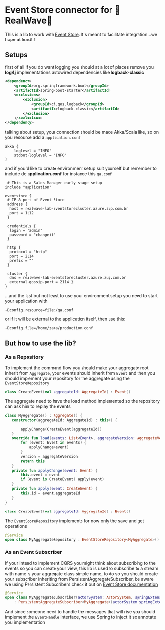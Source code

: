 # Event Store connector for  :ocean:RealWave:ocean:

This is a lib to work with [Event Store](http://docs.geteventstore.com/). It's meant to facilitate integration...we 
hope at least!!!

## Setups
first of all if you do want logging you should at a lot of places remove you **log4j** implementations autowired 
dependencies like **logback-classic**

```xml
<dependency>
    <groupId>org.springframework.boot</groupId>
    <artifactId>spring-boot-starter</artifactId>
    <exclusions>
        <exclusion>
            <groupId>ch.qos.logback</groupId>
            <artifactId>logback-classic</artifactId>
        </exclusion>
    </exclusions>
</dependency>
```
        
talking about setup, your connection should be made Akka/Scala like, so on you resource add a `application.conf`
 
```
akka {
    loglevel = "INFO"
    stdout-loglevel = "INFO"
}
```
 
 and if you'd like to create environment setup suit yourself but remember to include de **application.conf** for 
 instance this `qa.conf`

```
 # This is a Sales Manager early stage setup
include "application"

eventstore {
 # IP & port of Event Store
 address {
  host = realwave-lab-eventstorecluster.azure.zup.com.br
  port = 1112
 }

 credentials {
  login = "admin"
  password = "changeit"
 }

 http {
  protocol = "http"
  port = 2114
  prefix = ""
 }

 cluster {
  dns = realwave-lab-eventstorecluster.azure.zup.com.br
  external-gossip-port = 2114 }
}
```

...and the last
but not least to use your environment setup you need to start your application with 

```script
-Dconfig.resource=file:/qa.conf
```

or if it will be external to the application itself, then use this:

```script
-Dconfig.file=/home/zaca/production.conf
```

## But how to use the lib?

### As a Repository

To implement the command flow you should make your aggregate root inherit from `Aggregate`, your events should inherit
 from `Event` and then you should implement your repository for the aggregate using the `EventStoreRepository`
 
```kotlin
class CreateEvent(val aggregateId: AggregateId) : Event()
```
 
The aggregate need to have the load method implemented so the repository can ask him to replay the events
 ```kotlin
class MyAggregate() : Aggregate() {
    constructor(aggregateId: AggregateId) : this() {

        applyChange(CreateEvent(aggregateId))
    }
    override fun load(events: List<Event>, aggregateVersion: AggregateVersion): Aggregate {
        for (event: Event in events) {
            applyChange(event)
        }
        version = aggregateVersion
        return this
    }
    private fun applyChange(event: Event) {
        this.event = event
        if (event is CreateEvent) apply(event)
    }
    private fun apply(event: CreateEvent) {
        this.id = event.aggregateId
    }
}  
```
 
```kotlin
class CreateEvent(val aggregateId: AggregateId) : Event()
```

The `EventStoreRepository` implements for now only the save and get operations
```kotlin
@Service
open class MyAggregateRepository : EventStoreRepository<MyAggregate>()
 ```
 
 ### As an Event Subscriber
 
 If your intend to implement CQRS you might think about subscribing to the events so you can create 
 your view, this lib is used to subscribe to a stream with name is your aggregate class simple name, to do so you 
 should create your subscriber inheriting from PersistentAggregateSubscriber, be aware we using Persistent 
 Subscribers check it out on [Event Store documentation](http://docs.geteventstore.com/)
 
 ```kotlin
 @Service
 open class MyAggregateSubscriber(actorSystem: ActorSystem, springExtension: SpringExtension)
     : PersistentAggregateSubscriber<MyAggregate>(actorSystem,springExtension)
 ```
 
 And since someone need to handle the messages that will rise you should implement the 
 `EventHandle` interface, we use Spring to inject it so annotate you implementation





